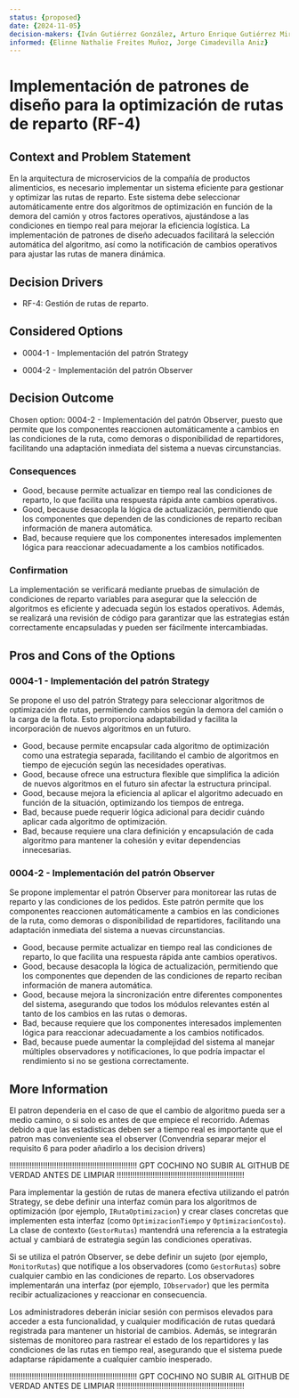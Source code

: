 ```yaml
---
status: {proposed}
date: {2024-11-05}
decision-makers: {Iván Gutiérrez González, Arturo Enrique Gutiérrez Mirandona}
informed: {Elinne Nathalie Freites Muñoz, Jorge Cimadevilla Aniz}
---
```


# Implementación de patrones de diseño para la optimización de rutas de reparto (RF-4)

## Context and Problem Statement

En la arquitectura de microservicios de la compañía de productos alimenticios, es necesario implementar un sistema eficiente para gestionar y optimizar las rutas de reparto. Este sistema debe seleccionar automáticamente entre dos algoritmos de optimización en función de la demora del camión y otros factores operativos, ajustándose a las condiciones en tiempo real para mejorar la eficiencia logística. La implementación de patrones de diseño adecuados facilitará la selección automática del algoritmo, así como la notificación de cambios operativos para ajustar las rutas de manera dinámica.

## Decision Drivers

* RF-4: Gestión de rutas de reparto.

## Considered Options

* 0004-1 - Implementación del patrón Strategy

* 0004-2 - Implementación del patrón Observer

## Decision Outcome

Chosen option: 0004-2 - Implementación del patrón Observer, puesto que permite que los componentes reaccionen automáticamente a cambios en las condiciones de la ruta, como demoras o disponibilidad de repartidores, facilitando una adaptación inmediata del sistema a nuevas circunstancias.

### Consequences

* Good, because permite actualizar en tiempo real las condiciones de reparto, lo que facilita una respuesta rápida ante cambios operativos.
* Good, because desacopla la lógica de actualización, permitiendo que los componentes que dependen de las condiciones de reparto reciban información de manera automática.
* Bad, because requiere que los componentes interesados implementen lógica para reaccionar adecuadamente a los cambios notificados.

### Confirmation

La implementación se verificará mediante pruebas de simulación de condiciones de reparto variables para asegurar que la selección de algoritmos es eficiente y adecuada según los estados operativos. Además, se realizará una revisión de código para garantizar que las estrategias están correctamente encapsuladas y pueden ser fácilmente intercambiadas.

## Pros and Cons of the Options

### 0004-1 - Implementación del patrón Strategy

Se propone el uso del patrón Strategy para seleccionar algoritmos de optimización de rutas, permitiendo cambios según la demora del camión o la carga de la flota. Esto proporciona adaptabilidad y facilita la incorporación de nuevos algoritmos en un futuro.

* Good, because permite encapsular cada algoritmo de optimización como una estrategia separada, facilitando el cambio de algoritmos en tiempo de ejecución según las necesidades operativas.
* Good, because ofrece una estructura flexible que simplifica la adición de nuevos algoritmos en el futuro sin afectar la estructura principal.
* Good, because mejora la eficiencia al aplicar el algoritmo adecuado en función de la situación, optimizando los tiempos de entrega.
* Bad, because puede requerir lógica adicional para decidir cuándo aplicar cada algoritmo de optimización.
* Bad, because requiere una clara definición y encapsulación de cada algoritmo para mantener la cohesión y evitar dependencias innecesarias.

### 0004-2 - Implementación del patrón Observer

Se propone implementar el patrón Observer para monitorear las rutas de reparto y las condiciones de los pedidos. Este patrón permite que los componentes reaccionen automáticamente a cambios en las condiciones de la ruta, como demoras o disponibilidad de repartidores, facilitando una adaptación inmediata del sistema a nuevas circunstancias.

* Good, because permite actualizar en tiempo real las condiciones de reparto, lo que facilita una respuesta rápida ante cambios operativos.
* Good, because desacopla la lógica de actualización, permitiendo que los componentes que dependen de las condiciones de reparto reciban información de manera automática.
* Good, because mejora la sincronización entre diferentes componentes del sistema, asegurando que todos los módulos relevantes estén al tanto de los cambios en las rutas o demoras.
* Bad, because requiere que los componentes interesados implementen lógica para reaccionar adecuadamente a los cambios notificados.
* Bad, because puede aumentar la complejidad del sistema al manejar múltiples observadores y notificaciones, lo que podría impactar el rendimiento si no se gestiona correctamente.

## More Information

El patron dependeria en el caso de que el cambio de algoritmo pueda ser a medio camino, o si solo es antes de que empiece el recorrido.
Ademas debido a que las estadisticas deben ser a tiempo real es importante que el patron mas conveniente sea el observer (Convendria separar mejor el requisito 6 para poder añadirlo a los decision drivers)

!!!!!!!!!!!!!!!!!!!!!!!!!!!!!!!!!!!!!!!!!!!!!!!!!!!!!!!!!
GPT COCHINO NO SUBIR AL GITHUB DE VERDAD ANTES DE LIMPIAR
!!!!!!!!!!!!!!!!!!!!!!!!!!!!!!!!!!!!!!!!!!!!!!!!!!!!!!!!!

Para implementar la gestión de rutas de manera efectiva utilizando el patrón Strategy, se debe definir una interfaz común para los algoritmos de optimización (por ejemplo, `IRutaOptimizacion`) y crear clases concretas que implementen esta interfaz (como `OptimizacionTiempo` y `OptimizacionCosto`). La clase de contexto (`GestorRutas`) mantendrá una referencia a la estrategia actual y cambiará de estrategia según las condiciones operativas.

Si se utiliza el patrón Observer, se debe definir un sujeto (por ejemplo, `MonitorRutas`) que notifique a los observadores (como `GestorRutas`) sobre cualquier cambio en las condiciones de reparto. Los observadores implementarán una interfaz (por ejemplo, `IObservador`) que les permita recibir actualizaciones y reaccionar en consecuencia.

Los administradores deberán iniciar sesión con permisos elevados para acceder a esta funcionalidad, y cualquier modificación de rutas quedará registrada para mantener un historial de cambios. Además, se integrarán sistemas de monitoreo para rastrear el estado de los repartidores y las condiciones de las rutas en tiempo real, asegurando que el sistema puede adaptarse rápidamente a cualquier cambio inesperado.

!!!!!!!!!!!!!!!!!!!!!!!!!!!!!!!!!!!!!!!!!!!!!!!!!!!!!!!!!
GPT COCHINO NO SUBIR AL GITHUB DE VERDAD ANTES DE LIMPIAR
!!!!!!!!!!!!!!!!!!!!!!!!!!!!!!!!!!!!!!!!!!!!!!!!!!!!!!!!!

